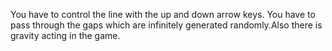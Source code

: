You have to control the line with the up and down arrow keys. You have to pass through the gaps which are infinitely generated randomly.Also there is gravity acting in the game.